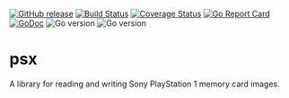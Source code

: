 [![GitHub release](https://img.shields.io/github/v/release/bodgit/psx)](https://github.com/bodgit/psx/releases)
[![Build Status](https://img.shields.io/github/actions/workflow/status/bodgit/psx/main.yml?branch=main)](https://github.com/bodgit/psx/actions?query=workflow%3Abuild)
[![Coverage Status](https://coveralls.io/repos/github/bodgit/psx/badge.svg?branch=main)](https://coveralls.io/github/bodgit/psx?branch=main)
[![Go Report Card](https://goreportcard.com/badge/github.com/bodgit/psx)](https://goreportcard.com/report/github.com/bodgit/psx)
[![GoDoc](https://godoc.org/github.com/bodgit/psx?status.svg)](https://godoc.org/github.com/bodgit/psx)
![Go version](https://img.shields.io/badge/Go-1.22-brightgreen.svg)
![Go version](https://img.shields.io/badge/Go-1.21-brightgreen.svg)

psx
===

A library for reading and writing Sony PlayStation 1 memory card images.
